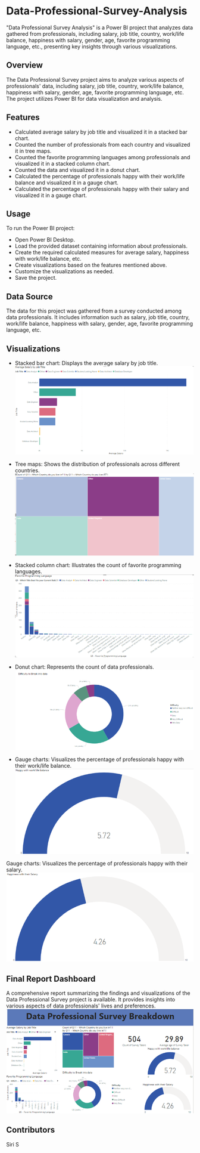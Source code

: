 # Data-Professional-Survey-Analysis
"Data Professional Survey Analysis" is a Power BI project that analyzes data gathered from professionals, including salary, job title, country, work/life balance, happiness with salary, gender, age, favorite programming language, etc., presenting key insights through various visualizations.

## Overview
The Data Professional Survey project aims to analyze various aspects of professionals' data, including salary, job title, country, work/life balance, happiness with salary, gender, age, favorite programming language, etc. The project utilizes Power BI for data visualization and analysis.

## Features
* Calculated average salary by job title and visualized it in a stacked bar chart.
* Counted the number of professionals from each country and visualized it in tree maps.
* Counted the favorite programming languages among professionals and visualized it in a stacked column chart.
* Counted the data and visualized it in a donut chart.
* Calculated the percentage of professionals happy with their work/life balance and visualized it in a gauge chart.
* Calculated the percentage of professionals happy with their salary and visualized it in a gauge chart.

## Usage
To run the Power BI project:

* Open Power BI Desktop.
* Load the provided dataset containing information about professionals.
* Create the required calculated measures for average salary, happiness with work/life balance, etc.
* Create visualizations based on the features mentioned above.
* Customize the visualizations as needed.
* Save the project.
 
## Data Source
The data for this project was gathered from a survey conducted among data professionals. It includes information such as salary, job title, country, work/life balance, happiness with salary, gender, age, favorite programming language, etc.

## Visualizations
* Stacked bar chart: Displays the average salary by job title.
![salary](Screenshots/1.png)

* Tree maps: Shows the distribution of professionals across different countries.
![](Screenshots/2.png)
  
* Stacked column chart: Illustrates the count of favorite programming languages.
![](Screenshots/3.png)
 
* Donut chart: Represents the count of data professionals.
![](Screenshots/4.png)
  
* Gauge charts: Visualizes the percentage of professionals happy with their work/life balance.
![](Screenshots/5.png)

Gauge charts: Visualizes the percentage of professionals happy with their salary.
![](Screenshots/6.png)
 
## Final Report Dashboard
A comprehensive report summarizing the findings and visualizations of the Data Professional Survey project is available. It provides insights into various aspects of data professionals' lives and preferences.
![](Screenshots/7.png)

## Contributors
Siri S
